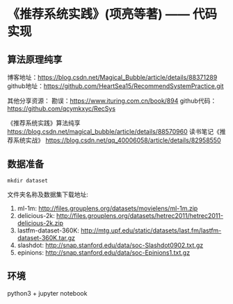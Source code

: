 # 《推荐系统实践》(项亮等著) —— 代码实现

## 算法原理纯享

博客地址：https://blog.csdn.net/Magical_Bubble/article/details/88371289
github地址：https://github.com/HeartSea15/RecommendSystemPractice.git

其他分享资源：
勘误：https://www.ituring.com.cn/book/894
github代码： https://github.com/qcymkxyc/RecSys

《推荐系统实践》算法纯享   https://blog.csdn.net/magical_bubble/article/details/88570960
读书笔记《推荐系统实战》 https://blog.csdn.net/qq_40006058/article/details/82958550

## 数据准备

`mkdir dataset`

文件夹名称及数据集下载地址:
1. ml-1m: http://files.grouplens.org/datasets/movielens/ml-1m.zip
2. delicious-2k: http://files.grouplens.org/datasets/hetrec2011/hetrec2011-delicious-2k.zip
3. lastfm-dataset-360K: http://mtg.upf.edu/static/datasets/last.fm/lastfm-dataset-360K.tar.gz
4. slashdot: http://snap.stanford.edu/data/soc-Slashdot0902.txt.gz
5. epinions: http://snap.stanford.edu/data/soc-Epinions1.txt.gz

## 环境

python3 + jupyter notebook
